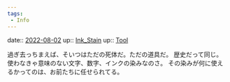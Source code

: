 ```yaml
---
tags:
 - Info
---
```


date:: [2022-08-02](Daily_Note/2022-08-02.md)
up:: [Ink_Stain](../Bar/Novel/Topics/Ink_Stain.md)
up:: [Tool](../Bar/Novel/Topics/Tool.md)

過ぎ去っちまえば、そいつはただの死体だ。ただの道具だ。
歴史だって同じ。使わなきゃ意味のない文字、数字、インクの染みなのさ。
その染みが何に使えるかってのは、お前たちに任せられてる。